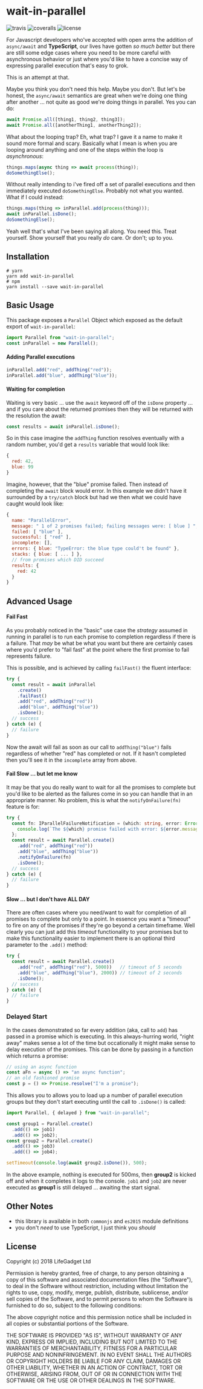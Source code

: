 # wait-in-parallel

![travis](https://img.shields.io/travis/lifegadget/wait-in-parallel.svg) ![coveralls](https://coveralls.io/repos/github/lifegadget/wait-in-parallel/badge.svg?branch=master) ![license](http://img.shields.io/badge/license-MIT-brightgreen.svg)

For Javascript developers who've accepted with open arms the addition of `async/await` and **TypeScript**, our lives have gotten _so much better_ but there are still some edge cases where you need to be more careful with asynchronous behavior or just where you'd like to have a concise way of expressing parallel execution that's easy to grok.

This is an attempt at that.

Maybe you think you don't need this help. Maybe you don't. But let's be honest, the `async/await` semantics are great when we're doing one thing after another ... not quite as good we're doing things in parallel. Yes you can do:

```js
await Promise.all([thing1, thing2, thing3]);
await Promise.all([anotherThing1, anotherThing2]);
```

What about the looping trap? Eh, what trap? I gave it a name to make it sound more formal and scary. Basically what I mean is when you are looping around anything and one of the steps within the loop is _asynchronous_:

```js
things.maps(async thing => await process(thing));
doSomethingElse();
```

Without really intending to i've fired off a set of parallel executions and then immediately executed `doSomethingElse`. Probably not what you wanted. What if I could instead:

```js
things.maps(thing => inParallel.add(process(thing)));
await inParallel.isDone();
doSomethingElse();
```

Yeah well that's what I've been saying all along. You need this. Treat yourself. Show yourself that you really _do_ care. Or don't; up to you.

## Installation

```
# yarn
yarn add wait-in-parallel
# npm
yarn install --save wait-in-parallel
```

## Basic Usage

This package exposes a `Parallel` Object which exposed as the default export of `wait-in-parallel`:

```ts
import Parallel from "wait-in-parallel";
const inParallel = new Parallel();
```

#### Adding Parallel executions

```ts
inParallel.add("red", addThing("red"));
inParallel.add("blue", addThing("blue"));
```

#### Waiting for completion

Waiting is very basic ... use the `await` keyword off of the `isDone` property ... and if you care about the returned promises then they will be returned with the resolution the await:

```ts
const results = await inParallel.isDone();
```

So in this case imagine the `addThing` function resolves eventually with a random number, you'd get a `results` variable that would look like:

```js
{
  red: 42,
  blue: 99
}
```

Imagine, however, that the "blue" promise failed. Then instead of completing the `await` block would error. In this example we didn't have it surrounded by a `try/catch` block but had we then what we could have caught would look like:

```js
{
  name: "ParallelError",
  message: " 1 of 2 promises failed; failing messages were: [ blue ] ",
  failed: [ "blue" ],
  successful: [ "red" ],
  incomplete: [],
  errors: { blue: "TypeError: the blue type could't be found" },
  stacks: { blue: [ ... ] },
  // from promises which DID succeed
  results: {
    red: 42
  }
}
```

## Advanced Usage

#### Fail Fast

As you probably noticed in the "basic" use case the _strategy_ assumed in running in parallel is to run each promise to completion regardless if there is a failure. That _may_ be what be what you want but there are certainly cases where you'd prefer to "fail fast" at the point where the first promise to fail represents failure.

This is possible, and is achieved by calling `failFast()` the fluent interface:

```ts
try {
  const result = await inParallel
    .create()
    .failFast()
    .add("red", addThing("red"))
    .add("blue", addThing("blue"))
    .isDone();
  // success
} catch (e) {
  // failure
}
```

Now the await will fail as soon as our call to `addThing("blue")` fails regardless of whether "red" has completed or not. If it hasn't completed then you'll see it in the `incomplete` array from above.

#### Fail Slow ... but let me know

It may be that you do really want to wait for all the promises to complete but you'd like to be alerted as the failures come in so you can handle that in an appropriate manner. No problem, this is what the `notifyOnFailure(fn)` feature is for:

```ts
try {
  const fn: IParallelFailureNotification = (which: string, error: Error) => {
    console.log(`The ${which} promise failed with error: ${error.message}`);
  };
  const result = await Parallel.create()
    .add("red", addThing("red"))
    .add("blue", addThing("blue"))
    .notifyOnFailure(fn)
    .isDone();
  // success
} catch (e) {
  // failure
}
```

#### Slow ... but I don't have ALL DAY

There are often cases where you need/want to wait for completion of all promises to complete but only to a point. In essence you want a "timeout" to fire on any of the promises if they're go beyond a certain timeframe. Well clearly you can just add this _timeout_ functionality to your promises but to make this functionality easier to implement there is an optional third parameter to the `.add()` method:

```ts
try {
  const result = await Parallel.create()
    .add("red", addThing("red"), 5000))   // timeout of 5 seconds
    .add("blue", addThing("blue"), 2000)) // timeout of 2 seconds
    .isDone();
  // success
} catch (e) {
  // failure
}
```

### Delayed Start

In the cases demonstrated so far every addition (aka, call to `add`) has passed in a promise which is executing. In this always-hurring world, "right away" makes sense a lot of the time but occationally it might make sense to delay execution of the promises. This can be done by passing in a function which returns a promise:

```ts
// using an async function
const aFn = async () => "an async function";
// an old fashioned promise
const p = () => Promise.resolve("I'm a promise");
```

This allows you to allows you to load up a number of parallel execution groups but they don't start executing until the call to `.isDone()` is called:

```ts
import Parallel, { delayed } from "wait-in-parallel";

const group1 = Parallel.create()
  .add(() => job1)
  .add(() => job2);
const group2 = Parallel.create()
  .add(() => job3)
  .add(() => job4);

setTimeout(console.log(await group2.isDone()), 500);
```

In the above example, nothing is executed for 500ms, then **group2** is kicked off and when it completes it logs to the console. `job1` and `job2` are never executed as **group1** is still delayed ... awaiting the start signal.

## Other Notes

* this library is available in both `commonjs` and `es2015` module definitions
* you don't _need_ to use TypeScript, I just think you _should_

## License

Copyright (c) 2018 LifeGadget Ltd

Permission is hereby granted, free of charge, to any person obtaining a copy of
this software and associated documentation files (the "Software"), to deal in
the Software without restriction, including without limitation the rights to
use, copy, modify, merge, publish, distribute, sublicense, and/or sell copies
of the Software, and to permit persons to whom the Software is furnished to do
so, subject to the following conditions:

The above copyright notice and this permission notice shall be included in all
copies or substantial portions of the Software.

THE SOFTWARE IS PROVIDED "AS IS", WITHOUT WARRANTY OF ANY KIND, EXPRESS OR
IMPLIED, INCLUDING BUT NOT LIMITED TO THE WARRANTIES OF MERCHANTABILITY,
FITNESS FOR A PARTICULAR PURPOSE AND NONINFRINGEMENT. IN NO EVENT SHALL THE
AUTHORS OR COPYRIGHT HOLDERS BE LIABLE FOR ANY CLAIM, DAMAGES OR OTHER
LIABILITY, WHETHER IN AN ACTION OF CONTRACT, TORT OR OTHERWISE, ARISING FROM,
OUT OF OR IN CONNECTION WITH THE SOFTWARE OR THE USE OR OTHER DEALINGS IN THE
SOFTWARE.
